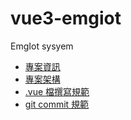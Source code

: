 # vue3-emgiot
EmgIot sysyem

- [專案資訊](./readme/ABOUT.md)
- [專案架構](./readme/ARCHITECTURE.md)
- [.vue 檔撰寫規範](./readme/BASE-VUE.md)
- [git commit 規範](./readme/GIT-COMMIT.md)
